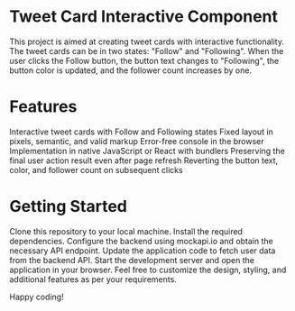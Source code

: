 # Tweet Card Interactive Component

This project is aimed at creating tweet cards with interactive functionality. The tweet cards can be in two states: "Follow" and "Following". When the user clicks the Follow button, the button text changes to "Following", the button color is updated, and the follower count increases by one.

# Features

Interactive tweet cards with Follow and Following states
Fixed layout in pixels, semantic, and valid markup
Error-free console in the browser
Implementation in native JavaScript or React with bundlers
Preserving the final user action result even after page refresh
Reverting the button text, color, and follower count on subsequent clicks

# Getting Started

Clone this repository to your local machine.
Install the required dependencies.
Configure the backend using mockapi.io and obtain the necessary API endpoint.
Update the application code to fetch user data from the backend API.
Start the development server and open the application in your browser.
Feel free to customize the design, styling, and additional features as per your requirements.

Happy coding!
